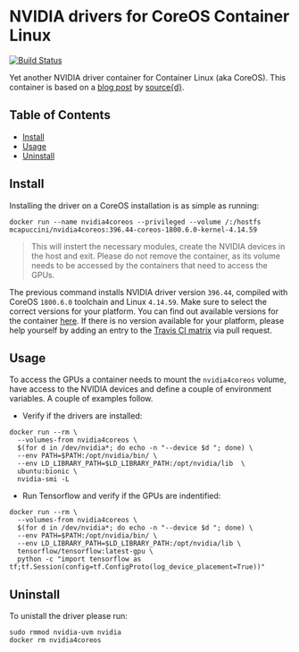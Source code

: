# NVIDIA drivers for CoreOS Container Linux
[![Build Status](https://travis-ci.org/mcapuccini/nvidia4coreos.svg?branch=master)](https://travis-ci.org/mcapuccini/nvidia4coreos)

Yet another NVIDIA driver container for Container Linux (aka CoreOS). This container is based on a [blog post](https://blog.sourced.tech/post/docker_coreos_gpu_deep_learning/) by [source{d}](https://sourced.tech/).

## Table of Contents

- [Install](#install)
- [Usage](#usage)
- [Uninstall](#uninstall)

## Install
Installing the driver on a CoreOS installation is as simple as running:

```
docker run --name nvidia4coreos --privileged --volume /:/hostfs mcapuccini/nvidia4coreos:396.44-coreos-1800.6.0-kernel-4.14.59
```
> This will instert the necessary modules, create the NVIDIA devices in the host and exit. Please do not remove the container, as its volume needs to be accessed by the containers that need to access the GPUs.

The previous command installs NVIDIA driver version `396.44`, compiled with CoreOS `1800.6.0` toolchain and Linux `4.14.59`. Make sure to select the correct versions for your platform. You can find out available versions for the container [here](https://hub.docker.com/r/mcapuccini/nvidia4coreos/tags/). If there is no version available for your platform, please help yourself by adding an entry to the [Travis CI matrix](https://github.com/mcapuccini/nvidia4coreos/blob/master/.travis.yml#L17) via pull request.

## Usage
To access the GPUs a container needs to mount the `nvidia4coreos` volume, have access to the NVIDIA devices and define a couple of environment variables. A couple of examples follow.

- Verify if the drivers are installed:
```
docker run --rm \
  --volumes-from nvidia4coreos \
  $(for d in /dev/nvidia*; do echo -n "--device $d "; done) \
  --env PATH=$PATH:/opt/nvidia/bin/ \
  --env LD_LIBRARY_PATH=$LD_LIBRARY_PATH:/opt/nvidia/lib  \
  ubuntu:bionic \
  nvidia-smi -L
```

- Run Tensorflow and verify if the GPUs are indentified: 
```
docker run --rm \
  --volumes-from nvidia4coreos \
  $(for d in /dev/nvidia*; do echo -n "--device $d "; done) \
  --env PATH=$PATH:/opt/nvidia/bin/ \
  --env LD_LIBRARY_PATH=$LD_LIBRARY_PATH:/opt/nvidia/lib \
  tensorflow/tensorflow:latest-gpu \
  python -c "import tensorflow as tf;tf.Session(config=tf.ConfigProto(log_device_placement=True))"
```

## Uninstall
To unistall the driver please run:

```
sudo rmmod nvidia-uvm nvidia
docker rm nvidia4coreos
```
